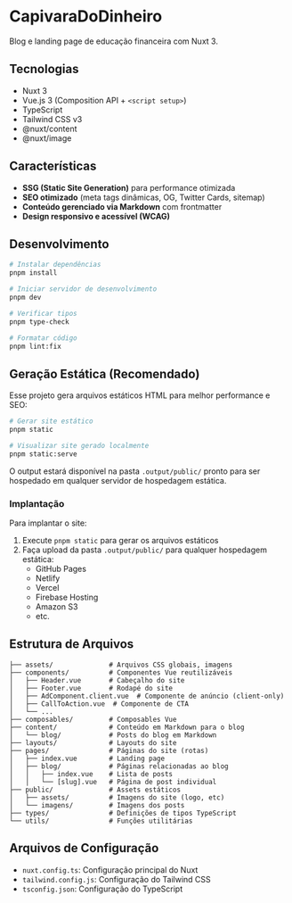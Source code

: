 # CapivaraDoDinheiro

Blog e landing page de educação financeira com Nuxt 3.

## Tecnologias

- Nuxt 3
- Vue.js 3 (Composition API + `<script setup>`)
- TypeScript
- Tailwind CSS v3
- @nuxt/content
- @nuxt/image

## Características

- **SSG (Static Site Generation)** para performance otimizada
- **SEO otimizado** (meta tags dinâmicas, OG, Twitter Cards, sitemap)
- **Conteúdo gerenciado via Markdown** com frontmatter
- **Design responsivo e acessível (WCAG)**

## Desenvolvimento

```bash
# Instalar dependências
pnpm install

# Iniciar servidor de desenvolvimento
pnpm dev

# Verificar tipos
pnpm type-check

# Formatar código
pnpm lint:fix
```

## Geração Estática (Recomendado)

Esse projeto gera arquivos estáticos HTML para melhor performance e SEO:

```bash
# Gerar site estático
pnpm static

# Visualizar site gerado localmente
pnpm static:serve
```

O output estará disponível na pasta `.output/public/` pronto para ser hospedado em qualquer servidor de hospedagem estática.

### Implantação

Para implantar o site:

1. Execute `pnpm static` para gerar os arquivos estáticos
2. Faça upload da pasta `.output/public/` para qualquer hospedagem estática:
   - GitHub Pages
   - Netlify
   - Vercel
   - Firebase Hosting
   - Amazon S3
   - etc.

## Estrutura de Arquivos

```
├── assets/              # Arquivos CSS globais, imagens
├── components/          # Componentes Vue reutilizáveis
│   ├── Header.vue       # Cabeçalho do site
│   ├── Footer.vue       # Rodapé do site
│   ├── AdComponent.client.vue  # Componente de anúncio (client-only)
│   ├── CallToAction.vue  # Componente de CTA
│   └── ...
├── composables/         # Composables Vue
├── content/             # Conteúdo em Markdown para o blog
│   └── blog/            # Posts do blog em Markdown
├── layouts/             # Layouts do site
├── pages/               # Páginas do site (rotas)
│   ├── index.vue        # Landing page
│   ├── blog/            # Páginas relacionadas ao blog
│   │   ├── index.vue    # Lista de posts
│   │   └── [slug].vue   # Página de post individual
├── public/              # Assets estáticos
│   ├── assets/          # Imagens do site (logo, etc)
│   └── imagens/         # Imagens dos posts
├── types/               # Definições de tipos TypeScript
└── utils/               # Funções utilitárias
```

## Arquivos de Configuração

- `nuxt.config.ts`: Configuração principal do Nuxt
- `tailwind.config.js`: Configuração do Tailwind CSS
- `tsconfig.json`: Configuração do TypeScript